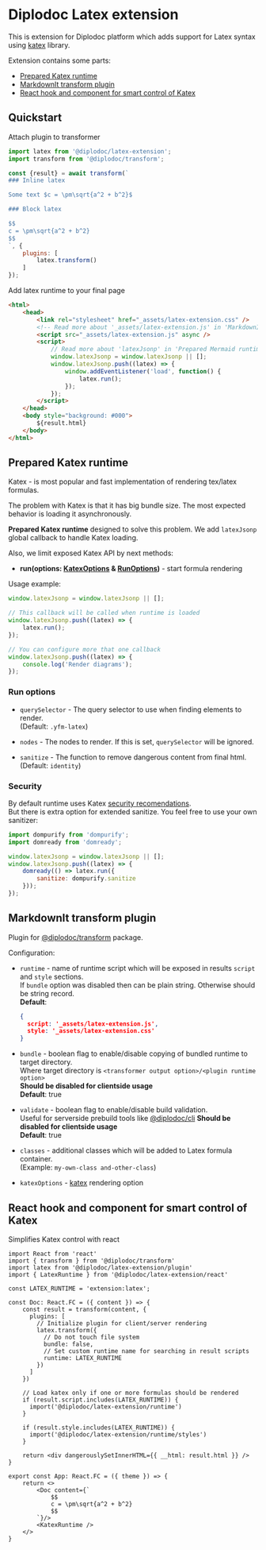 # Diplodoc Latex extension

This is extension for Diplodoc platform which adds support for Latex syntax using [katex](https://katex.org/) library.

Extension contains some parts:
- [Prepared Katex runtime](#prepared-katex-runtime)
- [MarkdownIt transform plugin](#markdownit-transform-plugin)
- [React hook and component for smart control of Katex](#react-hook-and-component-for-smart-control-of-katex)

## Quickstart
Attach plugin to transformer

```js
import latex from '@diplodoc/latex-extension';
import transform from '@diplodoc/transform';

const {result} = await transform(`
### Inline latex

Some text $c = \pm\sqrt{a^2 + b^2}$

### Block latex

$$
c = \pm\sqrt{a^2 + b^2}
$$
`, {
    plugins: [
        latex.transform()
    ]
});
```

Add latex runtime to your final page

```html
<html>
    <head>
        <link rel="stylesheet" href="_assets/latex-extension.css" />
        <!-- Read more about '_assets/latex-extension.js' in 'MarkdownIt transform plugin' section -->
        <script src="_assets/latex-extension.js" async />
        <script>
            // Read more about 'latexJsonp' in 'Prepared Mermaid runtime' section
            window.latexJsonp = window.latexJsonp || [];
            window.latexJsonp.push((latex) => {
                window.addEventListener('load', function() {
                    latex.run();
                });
            });
        </script>
    </head>
    <body style="background: #000">
        ${result.html}
    </body>
</html>
```

## Prepared Katex runtime

Katex - is most popular and fast implementation of rendering tex/latex formulas.

The problem with Katex is that it has big bundle size.
The most expected behavior is loading it asynchronously.

**Prepared Katex runtime** designed to solve this problem.
We add `latexJsonp` global callback to handle Katex loading.

Also, we limit exposed Katex API by next methods:
- **run(options: [KatexOptions](https://katex.org/docs/options) & [RunOptions](#run-options))** - start formula rendering

Usage example:
```js
window.latexJsonp = window.latexJsonp || [];

// This callback will be called when runtime is loaded
window.latexJsonp.push((latex) => {
    latex.run();
});

// You can configure more that one callback
window.latexJsonp.push((latex) => {
    console.log('Render diagrams');
});
```

### Run options
- `querySelector` - The query selector to use when finding elements to render.<br>
  (Default: `.yfm-latex`)<br>

- `nodes` - The nodes to render. If this is set, `querySelector` will be ignored.<br>

- `sanitize` - The function to remove dangerous content from final html.<br>
  (Default: `identity`)<br>

### Security
By default runtime uses Katex [security recomendations](https://katex.org/docs/security).<br>
But there is extra option for extended sanitize. You feel free to use your own sanitizer:

```js
import dompurify from 'dompurify';
import domready from 'domready';

window.latexJsonp = window.latexJsonp || [];
window.latexJsonp.push((latex) => {
    domready(() => latex.run({
        sanitize: dompurify.sanitize
    }));
});
```

## MarkdownIt transform plugin

Plugin for [@diplodoc/transform](https://github.com/diplodoc-platform/transform) package.

Configuration:
- `runtime` - name of runtime script which will be exposed in results `script` and `style` sections.<br>
  If `bundle` option was disabled then can be plain string. Otherwise should be string record.<br/>
  **Default**:
  ```json
  {
    script: '_assets/latex-extension.js',
    style: '_assets/latex-extension.css'
  }
  ```

- `bundle` - boolean flag to enable/disable copying of bundled runtime to target directory.<br>
  Where target directory is `<transformer output option>/<plugin runtime option>`<br>
  **Should be disabled for clientside usage**<br>
  **Default**: true<br>

- `validate` - boolean flag to enable/disable build validation.<br>
  Useful for serverside prebuild tools like [@diplodoc/cli](https://github.com/diplodoc-platform/cli)
  **Should be disabled for clientside usage**<br>
  **Default**: true<br>

- `classes` - additional classes which will be added to Latex formula container.<br>
  (Example: `my-own-class and-other-class`)<br>

- `katexOptions` - [katex](https://katex.org/docs/options) rendering option

## React hook and component for smart control of Katex

Simplifies Katex control with react

```tsx
import React from 'react'
import { transform } from '@diplodoc/transform'
import latex from '@diplodoc/latex-extension/plugin'
import { LatexRuntime } from '@diplodoc/latex-extension/react'

const LATEX_RUNTIME = 'extension:latex';

const Doc: React.FC = ({ content }) => {
    const result = transform(content, {
      plugins: [
        // Initialize plugin for client/server rendering
        latex.transform({
          // Do not touch file system
          bundle: false,
          // Set custom runtime name for searching in result scripts
          runtime: LATEX_RUNTIME
        })
      ]
    })

    // Load katex only if one or more formulas should be rendered
    if (result.script.includes(LATEX_RUNTIME)) {
      import('@diplodoc/latex-extension/runtime')
    }

    if (result.style.includes(LATEX_RUNTIME)) {
      import('@diplodoc/latex-extension/runtime/styles')
    }

    return <div dangerouslySetInnerHTML={{ __html: result.html }} />
}

export const App: React.FC = ({ theme }) => {
    return <>
        <Doc content={`
            $$
            c = \pm\sqrt{a^2 + b^2}
            $$
        `}/>
        <KatexRuntime />
    </>
}
```

